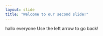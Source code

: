```yaml
---
layout: slide
title: "Welcome to our second slide!"
---
```

hallo everyone
Use the left arrow to go back!
